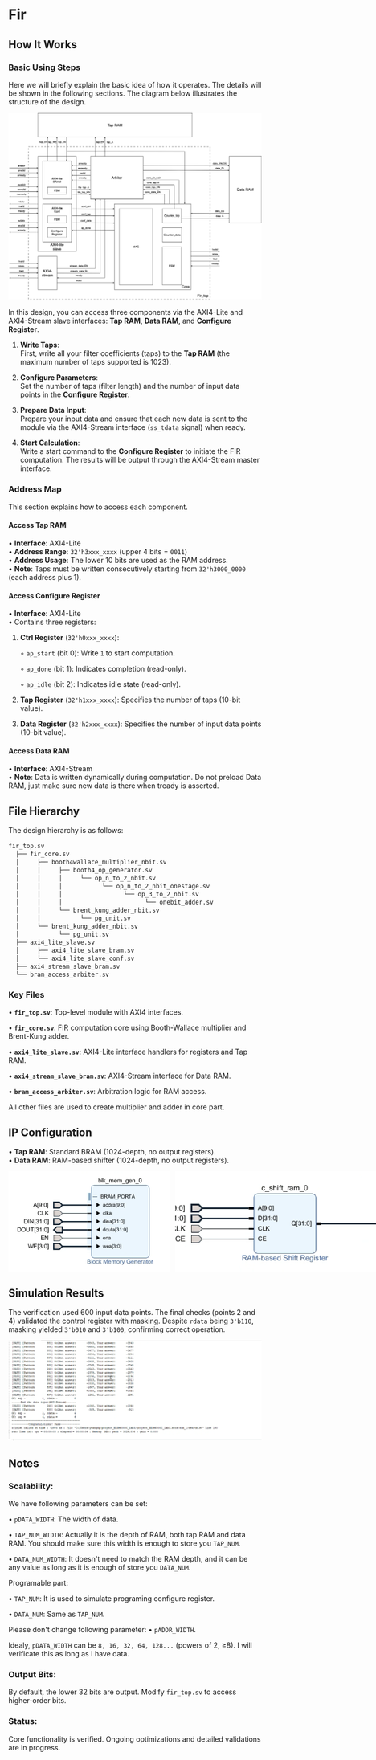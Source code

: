 # Fir
## How It Works
### Basic Using Steps
Here we will briefly explain the basic idea of how it operates. The details will be shown in the following sections. The diagram below illustrates the structure of the design.

![Structure Diagram](png/diagram.jpg)

In this design, you can access three components via the AXI4-Lite and AXI4-Stream slave interfaces: **Tap RAM**, **Data RAM**, and **Configure Register**.

1. **Write Taps**:  
   First, write all your filter coefficients (taps) to the **Tap RAM** (the maximum number of taps supported is 1023).

2. **Configure Parameters**:  
   Set the number of taps (filter length) and the number of input data points in the **Configure Register**.

3. **Prepare Data Input**:  
   Prepare your input data and ensure that each new data is sent to the module via the AXI4-Stream interface (`ss_tdata` signal) when ready.

4. **Start Calculation**:  
   Write a start command to the **Configure Register** to initiate the FIR computation. The results will be output through the AXI4-Stream master interface.

### Address Map
This section explains how to access each component.

#### Access Tap RAM
• **Interface**: AXI4-Lite  
• **Address Range**: `32'h3xxx_xxxx` (upper 4 bits = `0011`)  
• **Address Usage**: The lower 10 bits are used as the RAM address.  
• **Note**: Taps must be written consecutively starting from `32'h3000_0000` (each address plus 1).

#### Access Configure Register
• **Interface**: AXI4-Lite  
• Contains three registers:
  1. **Ctrl Register** (`32'h0xxx_xxxx`):

      ◦ `ap_start` (bit 0): Write `1` to start computation.

      ◦ `ap_done` (bit 1): Indicates completion (read-only).

      ◦ `ap_idle` (bit 2): Indicates idle state (read-only).

  2. **Tap Register** (`32'h1xxx_xxxx`): Specifies the number of taps (10-bit value).

  3. **Data Register** (`32'h2xxx_xxxx`): Specifies the number of input data points (10-bit value).

#### Access Data RAM
• **Interface**: AXI4-Stream  
• **Note**: Data is written dynamically during computation. Do not preload Data RAM, just make sure new data is there when tready is asserted.

## File Hierarchy
The design hierarchy is as follows:

```
fir_top.sv
  ├── fir_core.sv
  │     ├── booth4wallace_multiplier_nbit.sv
  │     │     ├── booth4_op_generator.sv
  │     │     │     └── op_n_to_2_nbit.sv
  │     │     │           └── op_n_to_2_nbit_onestage.sv
  │     │     │                 └── op_3_to_2_nbit.sv
  │     │     │                       └── onebit_adder.sv
  │     │     └── brent_kung_adder_nbit.sv
  │     │           └── pg_unit.sv
  │     └── brent_kung_adder_nbit.sv
  │           └── pg_unit.sv
  ├── axi4_lite_slave.sv
  │     ├── axi4_lite_slave_bram.sv
  │     └── axi4_lite_slave_conf.sv
  ├── axi4_stream_slave_bram.sv
  └── bram_access_arbiter.sv
```

### Key Files
• **`fir_top.sv`**: Top-level module with AXI4 interfaces.

• **`fir_core.sv`**: FIR computation core using Booth-Wallace multiplier and Brent-Kung adder.

• **`axi4_lite_slave.sv`**: AXI4-Lite interface handlers for registers and Tap RAM.

• **`axi4_stream_slave_bram.sv`**: AXI4-Stream interface for Data RAM.

• **`bram_access_arbiter.sv`**: Arbitration logic for RAM access.

All other files are used to create multiplier and adder in core part.

## IP Configuration

• **Tap RAM**: Standard BRAM (1024-depth, no output registers).  
• **Data RAM**: RAM-based shifter (1024-depth, no output registers).  

<div style="display: flex; gap: 10px; width: 100%;">
  <img src="png/tap_ram.png" alt="Tap RAM Structure" style="flex: 1; height: 200px; object-fit: cover;">
  <img src="png/data_ram.png" alt="Data RAM Structure" style="flex: 1; height: 200px; object-fit: cover;">
</div>

## Simulation Results
The verification used 600 input data points. The final checks (points 2 and 4) validated the control register with masking. Despite `rdata` being `3'b110`, masking yielded `3'b010` and `3'b100`, confirming correct operation.

![Simulation Result](png/Pass.png)

## Notes
### **Scalability**:  
We have following parameters can be set:

  • `pDATA_WIDTH`: The width of data.

  • `TAP_NUM_WIDTH`: Actually it is the depth of RAM, both tap RAM and data RAM. You should make sure this width is enough to store you `TAP_NUM`.

  • `DATA_NUM_WIDTH`: It doesn't need to match the RAM depth, and it can be any value as long as it is enough of store you `DATA_NUM`.

Programable part: 

  • `TAP_NUM`: It is used to simulate programing configure register.

  • `DATA_NUM`: Same as `TAP_NUM`.

Please don't change following parameter: 
  • `pADDR_WIDTH`.

Idealy, `pDATA_WIDTH` can be `8, 16, 32, 64, 128...` (powers of 2, ≥8). I will verificate this as long as I have data.


### **Output Bits**:
By default, the lower 32 bits are output. Modify `fir_top.sv` to access higher-order bits.  

### **Status**:
 Core functionality is verified. Ongoing optimizations and detailed validations are in progress.